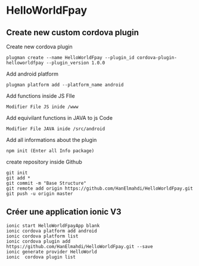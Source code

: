 # HelloWorldFpay

## Create new custom cordova plugin

Create new cordova plugin
```
plugman create --name HelloWorldFpay --plugin_id cordova-plugin-helloworldfpay --plugin_version 1.0.0
```

Add android platform
```
plugman platform add --platform_name android
```

Add functions inside JS FIle
```
Modifier File JS inide /www
```

Add equivilant functions in JAVA to js Code
```
Modifier File JAVA inide /src/android
```

Add all informations about the plugin
```
npm init (Enter all Info package)
```

create repository inside Github
```
git init
git add *
git commit -m "Base Structure"
git remote add origin https://github.com/HanElmahdi/HelloWorldFpay.git
git push -u origin master
```
## Créer une application ionic V3

```
ionic start HelloWorldFpayApp blank
ionic cordova platform add android
ionic cordova platform list
ionic cordova plugin add https://github.com/HanElmahdi/HelloWorldFpay.git --save
ionic generate provider HelloWorld
ionic  cordova plugin list
```